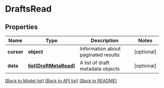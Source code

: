 # DraftsRead

## Properties
Name | Type | Description | Notes
------------ | ------------- | ------------- | -------------
**cursor** | **object** | Information about paginated results | [optional] 
**data** | [**list[DraftMetaRead]**](DraftMetaRead.md) | A list of draft metadata objects | [optional] 

[[Back to Model list]](../README.md#documentation-for-models) [[Back to API list]](../README.md#documentation-for-api-endpoints) [[Back to README]](../README.md)


